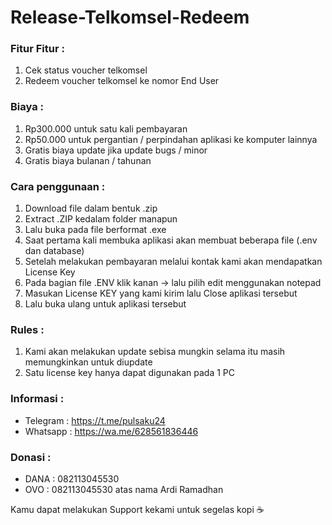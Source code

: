 # Release-Telkomsel-Redeem
### Fitur Fitur :
1. Cek status voucher telkomsel
2. Redeem voucher telkomsel ke nomor End User

### Biaya : 
1. Rp300.000 untuk satu kali pembayaran
2. Rp50.000 untuk pergantian / perpindahan aplikasi ke komputer lainnya
3. Gratis biaya update jika update bugs / minor
4. Gratis biaya bulanan / tahunan

### Cara penggunaan :
1. Download file dalam bentuk .zip
2. Extract .ZIP kedalam folder manapun
3. Lalu buka pada file berformat .exe
4. Saat pertama kali membuka aplikasi akan membuat beberapa file (.env dan database)
5. Setelah melakukan pembayaran melalui kontak kami akan mendapatkan License Key
6. Pada bagian file .ENV klik kanan -> lalu pilih edit menggunakan notepad
7. Masukan License KEY yang kami kirim lalu Close aplikasi tersebut
8. Lalu buka ulang untuk aplikasi tersebut

### Rules :
1. Kami akan melakukan update sebisa mungkin selama itu masih memungkinkan untuk diupdate
2. Satu license key hanya dapat digunakan pada 1 PC

### Informasi : 
- Telegram : https://t.me/pulsaku24
- Whatsapp : https://wa.me/628561836446

### Donasi : 
- DANA : 082113045530
- OVO : 082113045530
atas nama Ardi Ramadhan

Kamu dapat melakukan Support kekami untuk segelas kopi ☕
